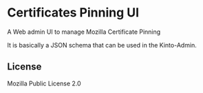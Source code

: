 # Certificates Pinning UI

A Web admin UI to manage Mozilla Certificate Pinning

It is basically a JSON schema that can be used in the Kinto-Admin.

## License

Mozilla Public License 2.0

